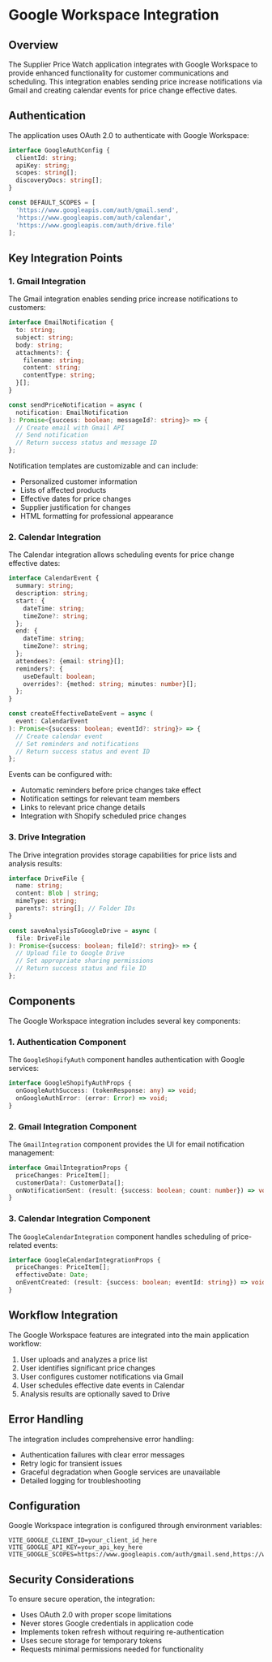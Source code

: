 
# Google Workspace Integration

## Overview

The Supplier Price Watch application integrates with Google Workspace to provide enhanced functionality for customer communications and scheduling. This integration enables sending price increase notifications via Gmail and creating calendar events for price change effective dates.

## Authentication

The application uses OAuth 2.0 to authenticate with Google Workspace:

```typescript
interface GoogleAuthConfig {
  clientId: string;
  apiKey: string;
  scopes: string[];
  discoveryDocs: string[];
}

const DEFAULT_SCOPES = [
  'https://www.googleapis.com/auth/gmail.send',
  'https://www.googleapis.com/auth/calendar',
  'https://www.googleapis.com/auth/drive.file'
];
```

## Key Integration Points

### 1. Gmail Integration

The Gmail integration enables sending price increase notifications to customers:

```typescript
interface EmailNotification {
  to: string;
  subject: string;
  body: string;
  attachments?: {
    filename: string;
    content: string;
    contentType: string;
  }[];
}

const sendPriceNotification = async (
  notification: EmailNotification
): Promise<{success: boolean; messageId?: string}> => {
  // Create email with Gmail API
  // Send notification
  // Return success status and message ID
};
```

Notification templates are customizable and can include:
- Personalized customer information
- Lists of affected products
- Effective dates for price changes
- Supplier justification for changes
- HTML formatting for professional appearance

### 2. Calendar Integration

The Calendar integration allows scheduling events for price change effective dates:

```typescript
interface CalendarEvent {
  summary: string;
  description: string;
  start: {
    dateTime: string;
    timeZone?: string;
  };
  end: {
    dateTime: string;
    timeZone?: string;
  };
  attendees?: {email: string}[];
  reminders?: {
    useDefault: boolean;
    overrides?: {method: string; minutes: number}[];
  };
}

const createEffectiveDateEvent = async (
  event: CalendarEvent
): Promise<{success: boolean; eventId?: string}> => {
  // Create calendar event
  // Set reminders and notifications
  // Return success status and event ID
};
```

Events can be configured with:
- Automatic reminders before price changes take effect
- Notification settings for relevant team members
- Links to relevant price change details
- Integration with Shopify scheduled price changes

### 3. Drive Integration

The Drive integration provides storage capabilities for price lists and analysis results:

```typescript
interface DriveFile {
  name: string;
  content: Blob | string;
  mimeType: string;
  parents?: string[]; // Folder IDs
}

const saveAnalysisToGoogleDrive = async (
  file: DriveFile
): Promise<{success: boolean; fileId?: string}> => {
  // Upload file to Google Drive
  // Set appropriate sharing permissions
  // Return success status and file ID
};
```

## Components

The Google Workspace integration includes several key components:

### 1. Authentication Component

The `GoogleShopifyAuth` component handles authentication with Google services:

```typescript
interface GoogleShopifyAuthProps {
  onGoogleAuthSuccess: (tokenResponse: any) => void;
  onGoogleAuthError: (error: Error) => void;
}
```

### 2. Gmail Integration Component

The `GmailIntegration` component provides the UI for email notification management:

```typescript
interface GmailIntegrationProps {
  priceChanges: PriceItem[];
  customerData?: CustomerData[];
  onNotificationSent: (result: {success: boolean; count: number}) => void;
}
```

### 3. Calendar Integration Component

The `GoogleCalendarIntegration` component handles scheduling of price-related events:

```typescript
interface GoogleCalendarIntegrationProps {
  priceChanges: PriceItem[];
  effectiveDate: Date;
  onEventCreated: (result: {success: boolean; eventId: string}) => void;
}
```

## Workflow Integration

The Google Workspace features are integrated into the main application workflow:

1. User uploads and analyzes a price list
2. User identifies significant price changes
3. User configures customer notifications via Gmail
4. User schedules effective date events in Calendar
5. Analysis results are optionally saved to Drive

## Error Handling

The integration includes comprehensive error handling:

- Authentication failures with clear error messages
- Retry logic for transient issues
- Graceful degradation when Google services are unavailable
- Detailed logging for troubleshooting

## Configuration

Google Workspace integration is configured through environment variables:

```
VITE_GOOGLE_CLIENT_ID=your_client_id_here
VITE_GOOGLE_API_KEY=your_api_key_here
VITE_GOOGLE_SCOPES=https://www.googleapis.com/auth/gmail.send,https://www.googleapis.com/auth/calendar
```

## Security Considerations

To ensure secure operation, the integration:

- Uses OAuth 2.0 with proper scope limitations
- Never stores Google credentials in application code
- Implements token refresh without requiring re-authentication
- Uses secure storage for temporary tokens
- Requests minimal permissions needed for functionality
